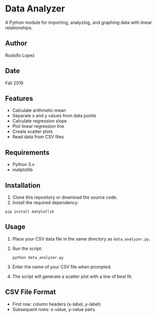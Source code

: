 # Data Analyzer

A Python module for importing, analyzing, and graphing data with linear relationships.

## Author

Rodolfo Lopez

## Date

Fall 2019

## Features

- Calculate arithmetic mean
- Separate x and y values from data points
- Calculate regression slope
- Plot linear regression line
- Create scatter plots
- Read data from CSV files

## Requirements

- Python 3.x
- matplotlib

## Installation

1. Clone this repository or download the source code.
2. Install the required dependency:

```
pip install matplotlib
```

## Usage

1. Place your CSV data file in the same directory as `data_analyzer.py`.
2. Run the script:

   ```
   python data_analyzer.py
   ```

3. Enter the name of your CSV file when prompted.
4. The script will generate a scatter plot with a line of best fit.

## CSV File Format

- First row: column headers (x-label, y-label)
- Subsequent rows: x-value, y-value pairs
